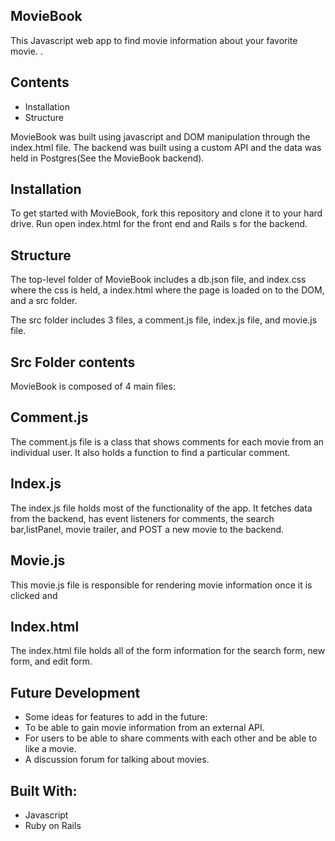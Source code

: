 ## MovieBook

This Javascript web app to find movie information about your favorite movie. .

## Contents
- Installation
- Structure

MovieBook was built using javascript and DOM manipulation through the index.html file.  The backend was built using a custom API and the data was held in Postgres(See the MovieBook backend).

## Installation
To get started with MovieBook, fork this repository and clone it to your hard drive. Run open index.html for the front end and Rails s for the backend.

## Structure
The top-level folder of MovieBook includes a db.json file, and index.css where the css is held, a index.html where the page is loaded on to the DOM, and a src folder.

The src folder includes 3 files, a comment.js file, index.js file, and movie.js file. 

## Src Folder contents
MovieBook is composed of 4 main files:

## Comment.js
The comment.js file is a class that shows comments for each movie from an individual user.  It also holds a function to find a particular comment.

## Index.js 
The index.js file holds most of the functionality of the app.  It fetches data from the backend, has event listeners for comments, the search bar,listPanel, movie trailer, and POST a new movie to the backend.

## Movie.js
This movie.js file is responsible for rendering movie information once it is clicked and 

## Index.html
The index.html file holds all of the form information for the search form, new form, and edit form.

## Future Development
- Some ideas for features to add in the future: 
- To be able to gain movie information from an external API.
- For users to be able to share comments with each other and be able to like a movie.
- A discussion forum for talking about movies.

## Built With:
- Javascript
- Ruby on Rails
